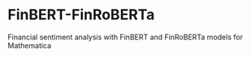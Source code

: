 # FinBERT-FinRoBERTa
Financial sentiment analysis with FinBERT and FinRoBERTa models for Mathematica

 
